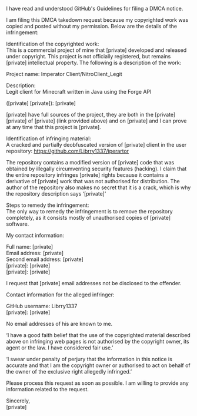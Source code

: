 I have read and understood GitHub's Guidelines for filing a DMCA notice.
 
I am filing this DMCA takedown request because my copyrighted work was copied and posted without my permission. Below are the details of the infringement:
 
Identification of the copyrighted work:  
This is a commercial project of mine that [private] developed and released under copyright. This project is not officially registered, but remains [private] intellectual property. The following is a description of the work:
 
Project name: Imperator Client/NitroClient_Legit
 
Description:  
Legit client for Minecraft written in Java using the Forge API
 
([private] [private]): [private]
 
[private] have full sources of the project, they are both in the [private] [private] of [private] (link provided above) and on [private] and I can prove at any time that this project is [private].
 
Identification of infringing material:  
A cracked and partially deobfuscated version of [private] client in the user repository: https://github.com/Librry1337/iperartor
 
The repository contains a modified version of [private] code that was obtained by illegally circumventing security features (hacking). I claim that the entire repository infringes [private] rights because it contains a derivative of [private] work that was not authorised for distribution. The author of the repository also makes no secret that it is a crack, which is why the repository description says ‘[private]’
 
Steps to remedy the infringement:  
The only way to remedy the infringement is to remove the repository completely, as it consists mostly of unauthorised copies of [private] software.
 
My contact information:
 
Full name: [private]  
Email address: [private]  
Second email address: [private]  
[private]: [private]  
[private]: [private]  
 
I request that [private] email addresses not be disclosed to the offender.
 
Contact information for the alleged infringer:
 
GitHub username: Librry1337  
[private]: [private]
 
No email addresses of his are known to me.
 
‘I have a good faith belief that the use of the copyrighted material described above on infringing web pages is not authorised by the copyright owner, its agent or the law. I have considered fair use.’
 
‘I swear under penalty of perjury that the information in this notice is accurate and that I am the copyright owner or authorised to act on behalf of the owner of the exclusive right allegedly infringed.’
 
Please process this request as soon as possible. I am willing to provide any information related to the request.
 
Sincerely,  
[private]

